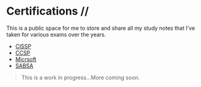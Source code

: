 # Certifications //

This is a public space for me to store and share all my study notes that I've taken for various exams over the years. 

  - [CISSP](/CISSP/readme.md)
  - [CCSP](/CCSP/readme.md)
  - [Micrsoft](/Microsoft/)
  - [SABSA](/SABSA/)
  
> This is a work in progress...More coming soon.

